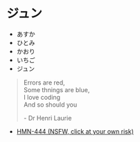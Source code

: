 ジュン
===

- あすか
- ひとみ
- かおり
- いちご
- ジュン


> Errors are red,  
Some thnings are blue,  
I love coding  
And so should you
>
>\- Dr Henri Laurie


- [HMN-444 (NSFW, click at your own risk)](https://missav.com/dm59/hmn-444) 